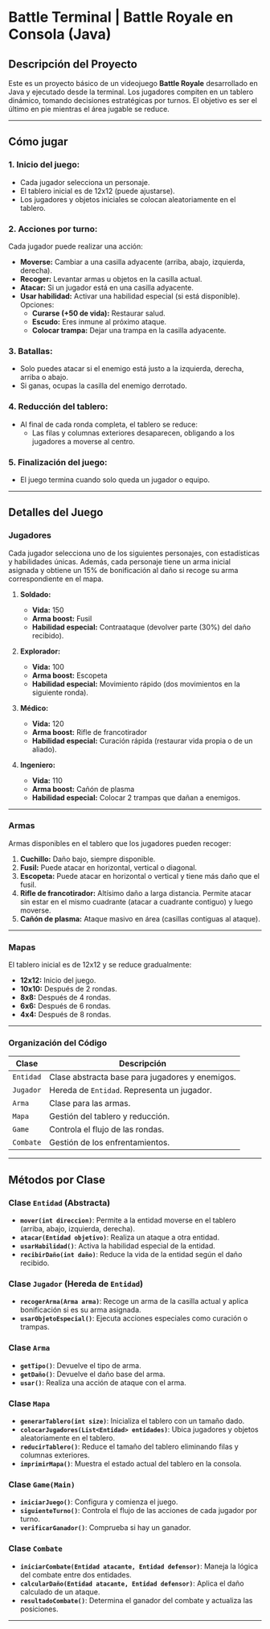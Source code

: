 # Battle Terminal | Battle Royale en Consola (Java)

## **Descripción del Proyecto**
Este es un proyecto básico de un videojuego **Battle Royale** desarrollado en Java y ejecutado desde la terminal. Los jugadores compiten en un tablero dinámico, tomando decisiones estratégicas por turnos. El objetivo es ser el último en pie mientras el área jugable se reduce.

---

## **Cómo jugar**

### 1. **Inicio del juego:**
- Cada jugador selecciona un personaje.
- El tablero inicial es de 12x12 (puede ajustarse).
- Los jugadores y objetos iniciales se colocan aleatoriamente en el tablero.

### 2. **Acciones por turno:**
Cada jugador puede realizar una acción:
- **Moverse:** Cambiar a una casilla adyacente (arriba, abajo, izquierda, derecha).
- **Recoger:** Levantar armas u objetos en la casilla actual.
- **Atacar:** Si un jugador está en una casilla adyacente.  
- **Usar habilidad:** Activar una habilidad especial (si está disponible). Opciones:
  - **Curarse (+50 de vida):** Restaurar salud.
  - **Escudo:** Eres inmune al próximo ataque.
  - **Colocar trampa:** Dejar una trampa en la casilla adyacente.

### 3. **Batallas:**
- Solo puedes atacar si el enemigo está justo a la izquierda, derecha, arriba o abajo.
- Si ganas, ocupas la casilla del enemigo derrotado.

### 4. **Reducción del tablero:**
- Al final de cada ronda completa, el tablero se reduce:
  - Las filas y columnas exteriores desaparecen, obligando a los jugadores a moverse al centro.

### 5. **Finalización del juego:**
- El juego termina cuando solo queda un jugador o equipo.

---

## **Detalles del Juego**

### **Jugadores**
Cada jugador selecciona uno de los siguientes personajes, con estadísticas y habilidades únicas. Además, cada personaje tiene un arma inicial asignada y obtiene un 15% de bonificación al daño si recoge su arma correspondiente en el mapa.

1. **Soldado:**
   - **Vida:** 150
   - **Arma boost:** Fusil
   - **Habilidad especial:** Contraataque (devolver parte (30%) del daño recibido).

2. **Explorador:**
   - **Vida:** 100
   - **Arma boost:** Escopeta
   - **Habilidad especial:** Movimiento rápido (dos movimientos en la siguiente ronda).

3. **Médico:**
   - **Vida:** 120
   - **Arma boost:** Rifle de francotirador
   - **Habilidad especial:** Curación rápida (restaurar vida propia o de un aliado).

4. **Ingeniero:**
   - **Vida:** 110
   - **Arma boost:** Cañón de plasma
   - **Habilidad especial:** Colocar 2 trampas que dañan a enemigos.

---

### **Armas**
Armas disponibles en el tablero que los jugadores pueden recoger:

1. **Cuchillo:** Daño bajo, siempre disponible.
2. **Fusil:** Puede atacar en horizontal, vertical o diagonal.
3. **Escopeta:** Puede atacar en horizontal o vertical y tiene más daño que el fusil.
4. **Rifle de francotirador:** Altísimo daño a larga distancia. Permite atacar sin estar en el mismo cuadrante (atacar a cuadrante contiguo) y luego moverse.
5. **Cañón de plasma:** Ataque masivo en área (casillas contiguas al ataque).

---

### **Mapas**
El tablero inicial es de 12x12 y se reduce gradualmente:

- **12x12:** Inicio del juego.
- **10x10:** Después de 2 rondas.
- **8x8:** Después de 4 rondas.
- **6x6:** Después de 6 rondas.
- **4x4:** Después de 8 rondas.

---

### **Organización del Código**

| Clase                | Descripción                                |
|----------------------|--------------------------------------------|
| `Entidad`            | Clase abstracta base para jugadores y enemigos. |
| `Jugador`            | Hereda de `Entidad`. Representa un jugador.  |
| `Arma`               | Clase para las armas.                      |
| `Mapa`               | Gestión del tablero y reducción.           |
| `Game`               | Controla el flujo de las rondas.           |
| `Combate`            | Gestión de los enfrentamientos.            |

---

## **Métodos por Clase**

### **Clase `Entidad` (Abstracta)**
- **`mover(int direccion)`**: Permite a la entidad moverse en el tablero (arriba, abajo, izquierda, derecha).
- **`atacar(Entidad objetivo)`**: Realiza un ataque a otra entidad.
- **`usarHabilidad()`**: Activa la habilidad especial de la entidad.
- **`recibirDaño(int daño)`**: Reduce la vida de la entidad según el daño recibido.

### **Clase `Jugador` (Hereda de `Entidad`)**
- **`recogerArma(Arma arma)`**: Recoge un arma de la casilla actual y aplica bonificación si es su arma asignada.
- **`usarObjetoEspecial()`**: Ejecuta acciones especiales como curación o trampas.

### **Clase `Arma`**
- **`getTipo()`**: Devuelve el tipo de arma.
- **`getDaño()`**: Devuelve el daño base del arma.
- **`usar()`**: Realiza una acción de ataque con el arma.

### **Clase `Mapa`**
- **`generarTablero(int size)`**: Inicializa el tablero con un tamaño dado.
- **`colocarJugadores(List<Entidad> entidades)`**: Ubica jugadores y objetos aleatoriamente en el tablero.
- **`reducirTablero()`**: Reduce el tamaño del tablero eliminando filas y columnas exteriores.
- **`imprimirMapa()`**: Muestra el estado actual del tablero en la consola.

### **Clase `Game(Main)`**
- **`iniciarJuego()`**: Configura y comienza el juego.
- **`siguienteTurno()`**: Controla el flujo de las acciones de cada jugador por turno.
- **`verificarGanador()`**: Comprueba si hay un ganador.

### **Clase `Combate`**
- **`iniciarCombate(Entidad atacante, Entidad defensor)`**: Maneja la lógica del combate entre dos entidades.
- **`calcularDaño(Entidad atacante, Entidad defensor)`**: Aplica el daño calculado de un ataque.
- **`resultadoCombate()`**: Determina el ganador del combate y actualiza las posiciones.

---
